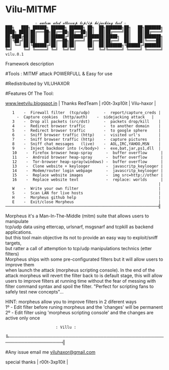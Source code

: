 # Vilu-MITMF

                 ☆ 𝓪𝓾𝓽𝓸𝓶 𝓪𝓽𝓮𝓭 𝓮𝓽𝓽𝓮𝓻𝓬𝓪𝓹 𝓽𝓬𝓹/𝓲𝓹 𝓱𝓲𝓳𝓪𝓬𝓴𝓲𝓷𝓰 𝓽𝓸𝓸𝓵 ☆
    ███╗   ███╗ ██████╗ ██████╗ ██████╗ ██╗  ██╗███████╗██╗   ██╗███████╗
    ████╗ ████║██╔═══██╗██╔══██╗██╔══██╗██║  ██║██╔════╝██║   ██║██╔════╝
    ██╔████╔██║██║   ██║██████╔╝██████╔╝███████║█████╗  ██║   ██║███████╗
    ██║╚██╔╝██║██║   ██║██╔══██╗██╔═══╝ ██╔══██║██╔══╝  ██║   ██║╚════██║
    ██║ ╚═╝ ██║╚██████╔╝██║  ██║██║     ██║  ██║███████╗╚██████╔╝███████║
    ╚═╝     ╚═╝ ╚═════╝ ╚═╝  ╚═╝╚═╝     ╚═╝  ╚═╝╚══════╝ ╚═════╝ ╚══════╝ vilu.0.1



Framework description     

#Tools : MITMF attack
POWERFULL & Easy for use

#Redistributed by VILUHAXOR

#Features Of The Tool:

   www.leetvilu.blogspot.in | Thanks RedTeam | r00t-3xp10it | Vilu-haxor |

    
       1    -  Firewall filter  (tcp/udp)      -  report/capture_creds |
         -  Capture cookies  (http/auth)    -  sidejacking attack   |
       3    -  Drop all packets (src/dst)      -  packets drop/kill    |
       4    -  Redirect browser traffic        -  to another domain    |
       5    -  Redirect browser traffic        -  to google sphere     |
       6    -  Sniff browser traffic (http)    -  visited url's        |
       7    -  Sniff browser traffic (http)    -  capture pictures     |
       8    -  Sniff chat messages   (live)    -  AOL,IRC,YAHOO,MSN    |
       9    -  Inject backdoor into (</body>)  -  exe,bat,jar,ps1,dll  |
       10    -  Firefox browser heap-spray      -  buffer overflow      |
       11    -  Android browser heap-spray      -  buffer overflow      |
       12    -  Tor-browser heap-spray(windows) -  buffer overflow      |
       13    -  Clone website + keylooger       -  javascritp_keylooger |
       14    -  Modem/router login webpage      -  javascritp_keylooger |
       15    -  Replace website images          -  img src=http://other |
       16    -  Replace website text            -  replace: worlds      |
                                                                       |
       W    -  Write your own filter                                   |
       S    -  Scan LAN for live hosts                                 |
       H    -  Morpheus github help                                    |
       E    -  Exit/close Morpheus                                     |
    ───────────────────────────────────────────────────────────────────╣

Morpheus it's a Man-In-The-Middle (mitm) suite that allows users to manipulate     
tcp/udp data using ettercap, urlsnarf, msgsnarf and tcpkill as backend applications.     
but this tool main objective its not to provide an easy way to exploit/sniff targets,     
but ratter a call of attemption to tcp/udp manipulations technics (etter filters)     
Morpheus ships with some pre-configurated filters but it will allow users to improve them   
when launch the attack (morpheus scripting console). In the end of the attack morpheus will revert the filter back to is default stage, this will allow users to improve filters at running time without the fear of messing with filter command syntax and spoil the filter.
"Perfect for scripting fans to safely test new concepts"...    

HINT: morpheus allow you to improve filters in 2 diferent ways     
1º - Edit filter before runing morpheus and the 'changes' will be permanent     
2º - Edit filter using 'morpheus scripting console' and the changes are active only once  


                          : Villu : 
 ╚───────────────────────────────────────────────────────────────────╣
 
 #Any issue email me 
 viluhaxor@gmail.com
 
 special thanks | r00t-3xp10it |
